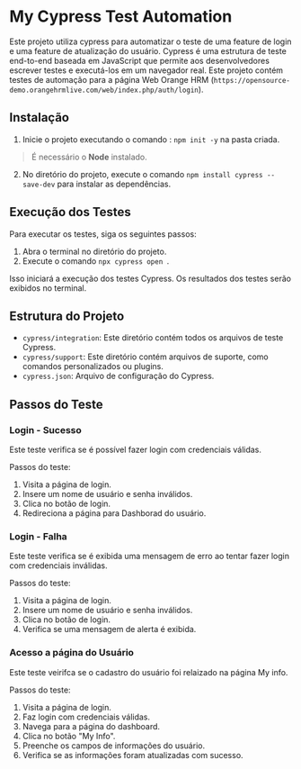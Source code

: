 # **My Cypress Test Automation**

Este projeto utiliza cypress para automatizar o teste de uma feature de login e uma feature de atualização do usuário. Cypress é uma estrutura de teste end-to-end baseada em JavaScript que permite aos desenvolvedores escrever testes e executá-los em um navegador real. Este projeto contém testes de automação para a página Web Orange HRM
(`https://opensource-demo.orangehrmlive.com/web/index.php/auth/login`).

## Instalação

1. Inicie o projeto executando o comando : `npm init -y` na pasta criada.

> É necessário o **Node** instalado.

2. No diretório do projeto, execute o comando `npm install cypress --save-dev` para instalar as dependências.

## Execução dos Testes

Para executar os testes, siga os seguintes passos:

1. Abra o terminal no diretório do projeto.
2. Execute o comando `npx cypress open `.

Isso iniciará a execução dos testes Cypress. Os resultados dos testes serão exibidos no terminal.

## Estrutura do Projeto

- `cypress/integration`: Este diretório contém todos os arquivos de teste Cypress.
- `cypress/support`: Este diretório contém arquivos de suporte, como comandos personalizados ou plugins.
- `cypress.json`: Arquivo de configuração do Cypress.

## **Passos do Teste**

### Login - Sucesso

Este teste verifica se é possível fazer login com credenciais válidas.

Passos do teste:

1. Visita a página de login.
2. Insere um nome de usuário e senha inválidos.
3. Clica no botão de login.
4. Redireciona a página para Dashborad do usuário.

### Login - Falha

Este teste verifica se é exibida uma mensagem de erro ao tentar fazer login com credenciais inválidas.

Passos do teste:

1. Visita a página de login.
2. Insere um nome de usuário e senha inválidos.
3. Clica no botão de login.
4. Verifica se uma mensagem de alerta é exibida.

### Acesso a página do Usuário

Este teste veirifca se o cadastro do usuário foi relaizado na página My info.

Passos do teste:

1. Visita a página de login.
2. Faz login com credenciais válidas.
3. Navega para a página do dashboard.
4. Clica no botão "My Info".
5. Preenche os campos de informações do usuário.
6. Verifica se as informações foram atualizadas com sucesso.
